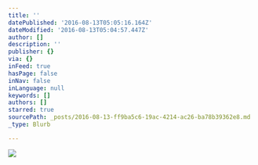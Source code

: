 ```yaml
---
title: ''
datePublished: '2016-08-13T05:05:16.164Z'
dateModified: '2016-08-13T05:04:57.447Z'
author: []
description: ''
publisher: {}
via: {}
inFeed: true
hasPage: false
inNav: false
inLanguage: null
keywords: []
authors: []
starred: true
sourcePath: _posts/2016-08-13-ff9ba5c6-19ac-4214-ac26-ba78b39362e8.md
_type: Blurb

---
```

![](https://the-grid-user-content.s3-us-west-2.amazonaws.com/0dc53b14-d59a-46fe-a676-90912e248f0a.jpg)